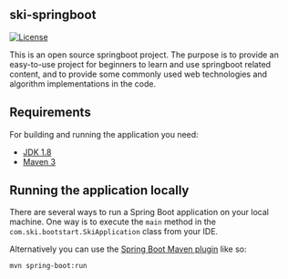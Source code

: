 ## ski-springboot
[![License](http://img.shields.io/:license-apache-blue.svg)](http://www.apache.org/licenses/LICENSE-2.0.html)

This is an open source springboot project. The purpose is to provide an easy-to-use project for beginners to learn and use springboot related content, and to provide some commonly used web technologies and algorithm implementations in the code.

## Requirements

For building and running the application you need:

- [JDK 1.8](http://www.oracle.com/technetwork/java/javase/downloads/jdk8-downloads-2133151.html)
- [Maven 3](https://maven.apache.org)

## Running the application locally

There are several ways to run a Spring Boot application on your local machine. One way is to execute the `main` method in the `com.ski.bootstart.SkiApplication` class from your IDE.

Alternatively you can use the [Spring Boot Maven plugin](https://docs.spring.io/spring-boot/docs/current/reference/html/build-tool-plugins-maven-plugin.html) like so:

```shell
mvn spring-boot:run
```
